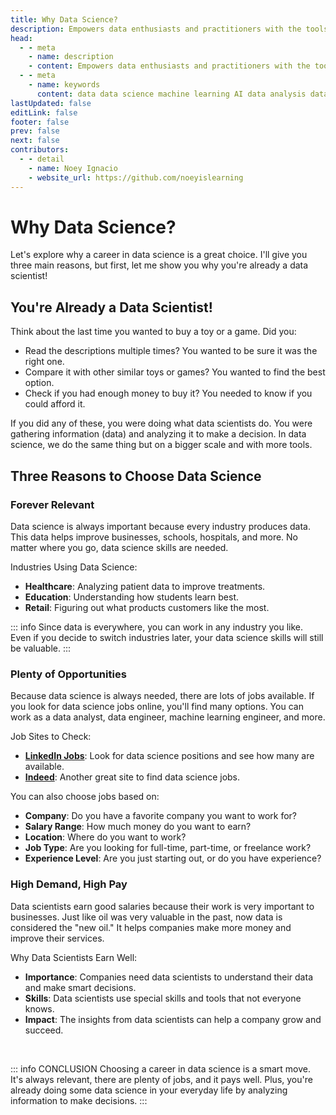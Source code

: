 ```yaml
---
title: Why Data Science?
description: Empowers data enthusiasts and practitioners with the tools and knowledge to unlock the potential of data.
head:
  - - meta
    - name: description
    - content: Empowers data enthusiasts and practitioners with the tools and knowledge to unlock the potential of data.
  - - meta
    - name: keywords
      content: data data science machine learning AI data analysis data-driven data enthusiasts data practitioners
lastUpdated: false
editLink: false
footer: false
prev: false
next: false
contributors:
  - - detail
    - name: Noey Ignacio
    - website_url: https://github.com/noeyislearning
---
```


# Why Data Science?

Let's explore why a career in data science is a great choice. I'll give you three main reasons, but first, let me show you why you're already a data scientist!

## You're Already a Data Scientist!

Think about the last time you wanted to buy a toy or a game. Did you:

- Read the descriptions multiple times? You wanted to be sure it was the right one.
- Compare it with other similar toys or games? You wanted to find the best option.
- Check if you had enough money to buy it? You needed to know if you could afford it.

If you did any of these, you were doing what data scientists do. You were gathering information (data) and analyzing it to make a decision. In data science, we do the same thing but on a bigger scale and with more tools.

## Three Reasons to Choose Data Science

### Forever Relevant

Data science is always important because every industry produces data. This data helps improve businesses, schools, hospitals, and more. No matter where you go, data science skills are needed.

Industries Using Data Science:

- **Healthcare**: Analyzing patient data to improve treatments.
- **Education**: Understanding how students learn best.
- **Retail**: Figuring out what products customers like the most.

::: info
Since data is everywhere, you can work in any industry you like. Even if you decide to switch industries later, your data science skills will still be valuable.
:::

### Plenty of Opportunities

Because data science is always needed, there are lots of jobs available. If you look for data science jobs online, you'll find many options. You can work as a data analyst, data engineer, machine learning engineer, and more.

Job Sites to Check:

- **[LinkedIn Jobs](https://www.linkedin.com/jobs/)**: Look for data science positions and see how many are available.
- **[Indeed](https://www.indeed.jobs/)**: Another great site to find data science jobs.

You can also choose jobs based on:

- **Company**: Do you have a favorite company you want to work for?
- **Salary Range**: How much money do you want to earn?
- **Location**: Where do you want to work?
- **Job Type**: Are you looking for full-time, part-time, or freelance work?
- **Experience Level**: Are you just starting out, or do you have experience?

### High Demand, High Pay

Data scientists earn good salaries because their work is very important to businesses. Just like oil was very valuable in the past, now data is considered the "new oil." It helps companies make more money and improve their services.

Why Data Scientists Earn Well:

- **Importance**: Companies need data scientists to understand their data and make smart decisions.
- **Skills**: Data scientists use special skills and tools that not everyone knows.
- **Impact**: The insights from data scientists can help a company grow and succeed.

<br />

::: info CONCLUSION
Choosing a career in data science is a smart move. It's always relevant, there are plenty of jobs, and it pays well. Plus, you're already doing some data science in your everyday life by analyzing information to make decisions.
:::
